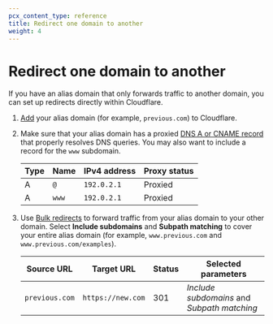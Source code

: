 ```yaml
---
pcx_content_type: reference
title: Redirect one domain to another
weight: 4
---
```


# Redirect one domain to another

If you have an alias domain that only forwards traffic to another domain, you can set up redirects directly within Cloudflare.

1. [Add](/fundamentals/get-started/basic-tasks/manage-domains/#add-a-domain-to-cloudflare) your alias domain (for example, `previous.com`) to Cloudflare.

2. Make sure that your alias domain has a proxied [DNS A or CNAME record](/dns/manage-dns-records/how-to/create-dns-records/) that properly resolves DNS queries. You may also want to include a record for the `www` subdomain.

   | **Type** | **Name** | **IPv4 address** | **Proxy status** |
   | -------- | -------- | ---------------- | ---------------- |
   | A        | `@`      | `192.0.2.1`      | Proxied          |
   | A        | `www`    | `192.0.2.1`      | Proxied          |

3. Use [Bulk redirects](/rules/bulk-redirects/) to forward traffic from your alias domain to your other domain. Select **Include subdomains** and **Subpath matching** to cover your entire alias domain (for example, `www.previous.com` and `www.previous.com/examples`).

   | **Source URL** | **Target URL**    | **Status** | **Selected parameters**                     |
   | -------------- | ----------------- | ---------- | ------------------------------------------- |
   | `previous.com` | `https://new.com` | 301        | _Include subdomains_ and _Subpath matching_ |
